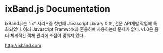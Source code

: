 # ixBand.js Documentation

ixBand.js는 "ix" 시리즈중 첫번째 Javascript Library 이며, 전문 API개발 작업에 특화되었다.
여러 Javascript Framwork과 혼용하여 사용하는데 문제가 없다.
v1.0은 좀더 체계적인 객체 관리에 초점이 맞춰져 있다.

http://ixband.com